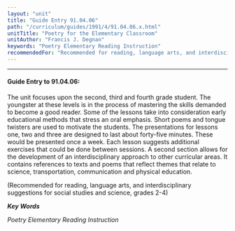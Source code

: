 ```yaml
---
layout: "unit"
title: "Guide Entry 91.04.06"
path: "/curriculum/guides/1991/4/91.04.06.x.html"
unitTitle: "Poetry for the Elementary Classroom"
unitAuthor: "Francis J. Degnan"
keywords: "Poetry Elementary Reading Instruction"
recommendedFor: "Recommended for reading, language arts, and interdisciplinary suggestions for social studies and science, grades 2-4"
---
```

<body>
<hr/>
<h4>
Guide Entry to 91.04.06:
</h4>
The unit focuses upon the second, third and fourth grade student. The youngster at these levels is in the process of mastering the skills demanded to become a good reader. Some of the lessons take into consideration early educational methods that stress an oral emphasis. Short poems and tongue twisters are used to motivate the students. The presentations for lessons one, two and three are designed to last about forty-five minutes. These would be presented once a week. Each lesson suggests additional exercises that could be done between sessions. A second section allows for the development of an interdisciplinary approach to other curricular areas. It contains references to texts and poems that reflect themes that relate to science, transportation, communication and physical education.
<p>
(Recommended for reading, language arts, and interdisciplinary suggestions for social studies and science, grades 2-4)
</p>
<p>
<b>
<i>
Key Words
</i>
</b>
<br/>
</p>
<p>
<i>
Poetry Elementary Reading Instruction
</i>
</p>
</body>